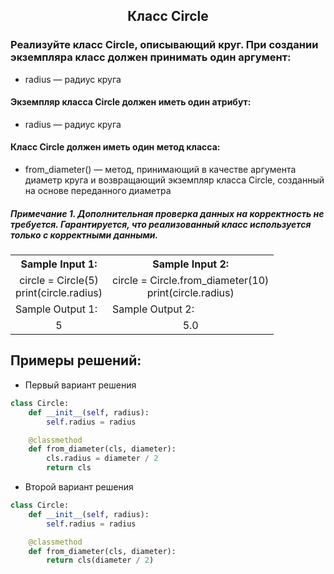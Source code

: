 <h2 style="text-align:center">Класс Circle</h2>

### Реализуйте класс Circle, описывающий круг. При создании экземпляра класс должен принимать один аргумент:
* radius — радиус круга
#### Экземпляр класса Circle должен иметь один атрибут:
* radius — радиус круга
#### Класс Circle должен иметь один метод класса:
* from_diameter() — метод, принимающий в качестве аргумента диаметр круга и возвращающий экземпляр класса Circle, созданный на основе переданного диаметра
##### Примечание 1. Дополнительная проверка данных на корректность не требуется. Гарантируется, что реализованный класс используется только с корректными данными.

<table align="center">
  <tbody>
    <tr>
      <th>Sample Input 1: </th>
      <th>Sample Input 2: </th>
    </tr>
    <tr>
      <td align="center">circle = Circle(5)<br>
                          print(circle.radius)<br></td>
      <td align="center">circle = Circle.from_diameter(10)<br>
                          print(circle.radius)<br></td>
    </tr>
    <tr>
      <td>Sample Output 1:</td>
      <td>Sample Output 2:</td>
      </tr>
    <tr>
      <td align="center">
                        5<br>
      </td>
      <td align="center">
                        5.0<br>
      </td>
    </tr>
  </tbody>
</table>



## Примеры решений:
* Первый вариант решения
```python
class Circle:
    def __init__(self, radius):
        self.radius = radius

    @classmethod
    def from_diameter(cls, diameter):
        cls.radius = diameter / 2
        return cls
```
* Второй вариант решения

```python
class Circle:
    def __init__(self, radius):
        self.radius = radius

    @classmethod
    def from_diameter(cls, diameter):
        return cls(diameter / 2)
```


